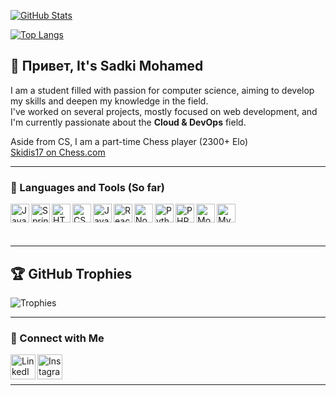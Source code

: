 <!-- **Skidis17/Skidis17** is a ✨ special person hihi ✨-->


[![GitHub Stats](https://github-readme-stats.vercel.app/api?username=Skidis17&count_private=true&show_icons=true&theme=radical)](https://github.com/anuraghazra/github-readme-stats)

<!-- Add Most Used Languages stat -->
[![Top Langs](https://github-readme-stats.vercel.app/api/top-langs/?username=Skidis17&layout=compact&theme=radical)](https://github.com/anuraghazra/github-readme-stats)

## 👋 Привет, It's Sadki Mohamed

I am a student filled with passion for computer science, aiming to develop my skills and deepen my knowledge in the field.  
I've worked on several projects, mostly focused on web development, and I'm currently passionate about the **Cloud & DevOps** field.

Aside from CS, I am a part-time Chess player (2300+ Elo)  
[Skidis17 on Chess.com](https://www.chess.com/member/skidis_17)

---

### 🧰 Languages and Tools (So far)

<img align="left" alt="Java" width="30px" src="https://cdn.jsdelivr.net/gh/devicons/devicon/icons/java/java-original.svg"/>
<img align="left" alt="Spring" width="30px" src="https://cdn.jsdelivr.net/gh/devicons/devicon/icons/spring/spring-original.svg"/>
<img align="left" alt="HTML" width="30px" src="https://cdn.jsdelivr.net/gh/devicons/devicon/icons/html5/html5-plain.svg"/>
<img align="left" alt="CSS" width="30px" src="https://cdn.jsdelivr.net/gh/devicons/devicon/icons/css3/css3-plain.svg"/>
<img align="left" alt="JavaScript" width="30px" src="https://cdn.jsdelivr.net/gh/devicons/devicon/icons/javascript/javascript-plain.svg"/>
<img align="left" alt="React" width="30px" src="https://cdn.jsdelivr.net/gh/devicons/devicon/icons/react/react-original.svg"/>
<img align="left" alt="NodeJS" width="30px" src="https://cdn.jsdelivr.net/gh/devicons/devicon/icons/nodejs/nodejs-original.svg"/>
<img align="left" alt="Python" width="30px" src="https://cdn.jsdelivr.net/gh/devicons/devicon/icons/python/python-plain.svg"/>
<img align="left" alt="PHP" width="30px" src="https://cdn.jsdelivr.net/gh/devicons/devicon/icons/php/php-plain.svg"/>
<img align="left" alt="MongoDB" width="30px" src="https://cdn.jsdelivr.net/gh/devicons/devicon/icons/mongodb/mongodb-original.svg"/>
<img align="left" alt="MySQL" width="30px" src="https://cdn.jsdelivr.net/gh/devicons/devicon/icons/mysql/mysql-original.svg"/>
<i class="fab fa-laravel" style="font-size: 30px; padding-right: 10px;"></i>
<br><br>

---

## 🏆 GitHub Trophies

![Trophies](https://github-profile-trophy.vercel.app/?username=Skidis17&theme=radical&no-frame=false&no-bg=true&margin-w=4)

---

### 📡 Connect with Me

<a href="https://www.linkedin.com/in/mohamed-sadki1/" target="_blank">
  <img align="left" alt="LinkedIn" width="40px" src="https://cdn.jsdelivr.net/gh/devicons/devicon/icons/linkedin/linkedin-plain.svg"/>
</a>

<a href="https://www.instagram.com/m.sadki_/" target="_blank">
  <img align="left" alt="Instagram" width="40px" src="https://cdn-icons-png.flaticon.com/512/2111/2111463.png"/>
</a>

<br><br>

---
